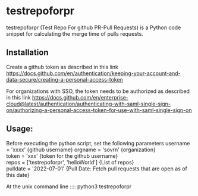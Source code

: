 
# testrepoforpr

testrepoforpr (Test Repo For github PR-Pull Requests)  is a Python code snippet for calculating the merge time of pulls requests.

## Installation

Create a github token as described in this link
https://docs.github.com/en/authentication/keeping-your-account-and-data-secure/creating-a-personal-access-token

For organizations with SSO, the token needs to be authorized as described in this link
https://docs.github.com/en/enterprise-cloud@latest/authentication/authenticating-with-saml-single-sign-on/authorizing-a-personal-access-token-for-use-with-saml-single-sign-on 

## Usage:
Before executing the python script, set the following parameters
username = 'xxxx' {github username}
orgname = 'sovrn' {organization}  
token = 'xxx' {token for the github username}  
repos = ['testrepoforpr', 'helloWorld'] {List of repos}  
pulldate = '2022-07-01' {Pull Date: Fetch pull requests that are open as of this date}  

At the unix command line :::: python3 testrepoforpr
